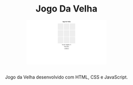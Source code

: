<h1 style="text-align: center;">Jogo Da Velha</h1>

<img src="./src/image.png" width="800px" style="
    margin-left: auto;
    margin-right: auto;
    display: block;
    width: 50%;">
<br>

<p style="text-align: center;">Jogo da Velha desenvolvido com HTML, CSS e JavaScript.</p>
